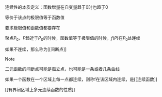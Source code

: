 连续性的本质定义：函数增量在自变量趋于0时也趋于0

等价于该点的极限值等于函数值

要求极限值和函数值都要存在


聚点$P_0$，$P$趋近于$P_0$的时候，函数值等于极限值的时候，$f(P)$在$P_0$处连续

如果不连续，那么称为[[间断点]]

> [!NOTE]
> 二元函数的间断点可能是孤立点，也可能是一条或者几条曲线


如果一个函数在一个区域上每一点都连续，则称f在该区域内连续，是[[连续函数]]


[[有界闭区域上多元连续函数的性质]]